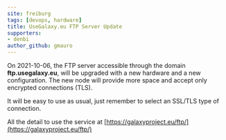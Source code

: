 ```yaml
---
site: freiburg
tags: [devops, hardware]
title: UseGalaxy.eu FTP Server Update 
supporters:
- denbi
author_github: gmauro
---
```


On 2021-10-06, the FTP server accessible through the domain __ftp.usegalaxy.eu__, will be upgraded with a new hardware and a new configuration.
The new node will provide more space and accept only encrypted connections (TLS).

It will be easy to use as usual, just remember to select an SSL/TLS type of connection.

All the detail to use the service at [https://galaxyproject.eu/ftp/](https://galaxyproject.eu/ftp/)
